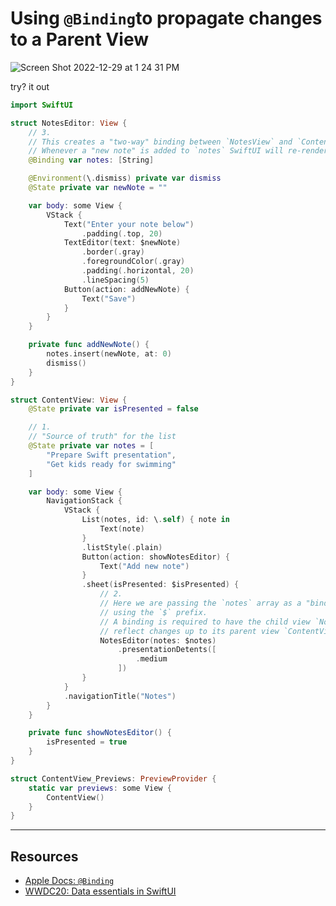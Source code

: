 # Using `@Binding`to propagate changes to a Parent View

![Screen Shot 2022-12-29 at 1 24 31 PM](https://user-images.githubusercontent.com/1819208/209993936-5de2b530-6d5a-46b6-ac3e-8b6a9e5e79c6.png)


try? it out 

```swift 
import SwiftUI

struct NotesEditor: View {
    // 3.
    // This creates a "two-way" binding between `NotesView` and `ContentView`
    // Whenever a "new note" is added to `notes` SwiftUI will re-render the `ContentView`
    @Binding var notes: [String]

    @Environment(\.dismiss) private var dismiss
    @State private var newNote = ""

    var body: some View {
        VStack {
            Text("Enter your note below")
                .padding(.top, 20)
            TextEditor(text: $newNote)
                .border(.gray)
                .foregroundColor(.gray)
                .padding(.horizontal, 20)
                .lineSpacing(5)
            Button(action: addNewNote) {
                Text("Save")
            }
        }
    }

    private func addNewNote() {
        notes.insert(newNote, at: 0)
        dismiss()
    }
}

struct ContentView: View {
    @State private var isPresented = false

    // 1.
    // "Source of truth" for the list
    @State private var notes = [
        "Prepare Swift presentation",
        "Get kids ready for swimming"
    ]

    var body: some View {
        NavigationStack {
            VStack {
                List(notes, id: \.self) { note in
                    Text(note)
                }
                .listStyle(.plain)
                Button(action: showNotesEditor) {
                    Text("Add new note")
                }
                .sheet(isPresented: $isPresented) {
                    // 2.
                    // Here we are passing the `notes` array as a "binding"
                    // using the `$` prefix.
                    // A binding is required to have the child view `NotesEditor`
                    // reflect changes up to its parent view `ContentView`
                    NotesEditor(notes: $notes)
                        .presentationDetents([
                            .medium
                        ])
                }
            }
            .navigationTitle("Notes")
        }
    }

    private func showNotesEditor() {
        isPresented = true
    }
}

struct ContentView_Previews: PreviewProvider {
    static var previews: some View {
        ContentView()
    }
}
```

***

## Resources 

* [Apple Docs: `@Binding`](https://developer.apple.com/documentation/swiftui/binding)
* [WWDC20: Data essentials in SwiftUI](https://developer.apple.com/videos/play/wwdc2020/10040/)
